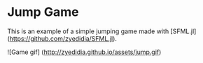 # Jump Game

This is an example of a simple jumping game made with [SFML.jl] (https://github.com/zyedidia/SFML.jl).

![Game gif] (http://zyedidia.github.io/assets/jump.gif)
